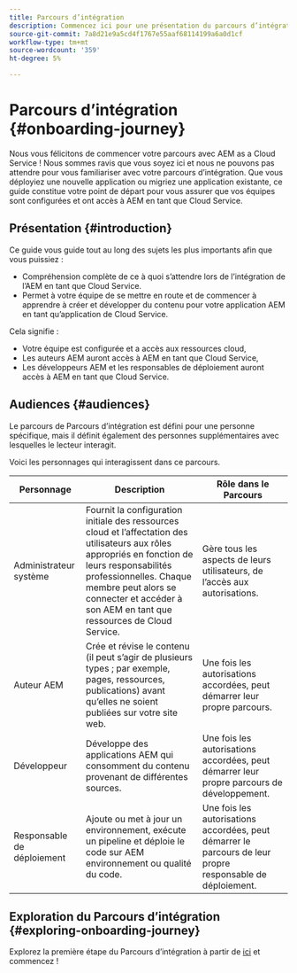 ```yaml
---
title: Parcours d’intégration
description: Commencez ici pour une présentation du parcours d’intégration guidé disponible pour comprendre l’expérience d’intégration.
source-git-commit: 7a8d21e9a5cd4f1767e55aaf68114199a6a0d1cf
workflow-type: tm+mt
source-wordcount: '359'
ht-degree: 5%

---
```


# Parcours d’intégration {#onboarding-journey}

Nous vous félicitons de commencer votre parcours avec AEM as a Cloud Service ! Nous sommes ravis que vous soyez ici et nous ne pouvons pas attendre pour vous familiariser avec votre parcours d’intégration. Que vous déployiez une nouvelle application ou migriez une application existante, ce guide constitue votre point de départ pour vous assurer que vos équipes sont configurées et ont accès à AEM en tant que Cloud Service.

## Présentation {#introduction}

Ce guide vous guide tout au long des sujets les plus importants afin que vous puissiez :

* Compréhension complète de ce à quoi s’attendre lors de l’intégration de l’AEM en tant que Cloud Service.
* Permet à votre équipe de se mettre en route et de commencer à apprendre à créer et développer du contenu pour votre application AEM en tant qu’application de Cloud Service.

Cela signifie :

* Votre équipe est configurée et a accès aux ressources cloud,
* Les auteurs AEM auront accès à AEM en tant que Cloud Service,
* Les développeurs AEM et les responsables de déploiement auront accès à AEM en tant que Cloud Service.

## Audiences {#audiences}

Le parcours de Parcours d’intégration est défini pour une personne spécifique, mais il définit également des personnes supplémentaires avec lesquelles le lecteur interagit.

Voici les personnages qui interagissent dans ce parcours.

| Personnage | Description | Rôle dans le Parcours |
|---|---|---|
| Administrateur système | Fournit la configuration initiale des ressources cloud et l’affectation des utilisateurs aux rôles appropriés en fonction de leurs responsabilités professionnelles. Chaque membre peut alors se connecter et accéder à son AEM en tant que ressources de Cloud Service. | Gère tous les aspects de leurs utilisateurs, de l’accès aux autorisations. |
| Auteur AEM | Crée et révise le contenu (il peut s’agir de plusieurs types ; par exemple, pages, ressources, publications) avant qu’elles ne soient publiées sur votre site web. | Une fois les autorisations accordées, peut démarrer leur propre parcours. |
| Développeur | Développe des applications AEM qui consomment du contenu provenant de différentes sources. | Une fois les autorisations accordées, peut démarrer leur propre parcours de développement. |
| Responsable de déploiement | Ajoute ou met à jour un environnement, exécute un pipeline et déploie le code sur AEM environnement ou qualité du code. | Une fois les autorisations accordées, peut démarrer le parcours de leur propre responsable de déploiement. |

## Exploration du Parcours d’intégration {#exploring-onboarding-journey}

Explorez la première étape du Parcours d’intégration à partir de [ici](/help/journey-onboarding/sysadmin/get-started-onboarding-journey.md) et commencez !
